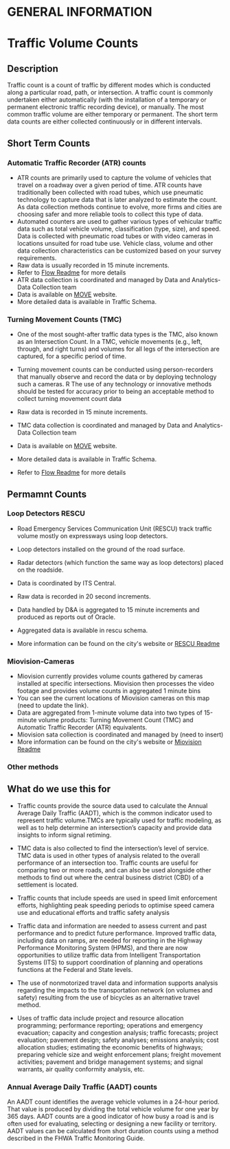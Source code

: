 


# **GENERAL INFORMATION**




# **Traffic Volume Counts**



## **Description**
 Traffic count is a count of traffic by different modes which is conducted along a particular road, path, or intersection. A traffic count is commonly undertaken either automatically (with the installation of a temporary or permanent electronic traffic recording device), or manually. The most common traffic volume are either temporary  or permanent. The short term data counts are either collected continuously or in different intervals.
 
 ## **Short Term Counts**

### **Automatic Traffic Recorder (ATR) counts**

- ATR counts are primarily used to capture the volume of vehicles that travel on a roadway over a given period of time. ATR counts have traditionally been collected with road tubes, which use pneumatic technology to capture data that is later analyzed to estimate the count. As data collection methods continue to evolve, more firms and cities are choosing safer and more reliable tools to collect this type of data.
- Automated counters are used to gather various types of vehicular traffic data such as total vehicle volume, classification (type, size), and speed. Data is collected with pneumatic road tubes or with video cameras in locations unsuited for road tube use. Vehicle class, volume and other data collection characteristics can be customized based on your survey requirements.
- Raw data is usually recorded in 15 minute increments.
- Refer to [Flow Readme](https://github.com/CityofToronto/bdit_data-sources/blob/master/volumes/README.md) for more details 
- ATR  data collection is coordinated and managed by Data and Analytics- Data Collection team
- Data is available on [MOVE](https://move.intra.prod-toronto.ca/view/) website.
- More detailed data is available in Traffic Schema.

### **Turning Movement Counts (TMC)**
- One of the most sought-after traffic data types is the TMC, also known as an Intersection Count. In a TMC, vehicle movements (e.g., left, through, and right turns) and volumes for all legs of the intersection are captured, for a specific period of time.

- Turning movement counts can be conducted using person-recorders that manually observe and record the data or by deploying technology such a cameras. R
The use of any technology or innovative methods should be tested for accuracy prior to being an acceptable
method to collect turning movement count data

- Raw data is recorded in 15 minute increments.
- TMC data collection is coordinated and managed by Data and Analytics- Data Collection team
- Data is available on [MOVE](https://move.intra.prod-toronto.ca/view/) website.
- More detailed data is available in Traffic Schema.
- Refer to [Flow Readme](https://github.com/CityofToronto/bdit_data-sources/blob/master/volumes/README.md) for more details  

 ## **Permamnt  Counts**

### **Loop Detectors RESCU**
- Road Emergency Services Communication Unit (RESCU) track traffic volume mostly on expressways using loop detectors. 

- Loop detectors installed on the ground of the road surface.
- Radar detectors (which function the same way as loop detectors) placed on the roadside. 
- Data is coordinated by ITS Central.
- Raw data is recorded in 20 second increments. 
- Data handled by D&A is aggregated to 15 minute increments and produced as reports out of Oracle. 
- Aggregated data is available in rescu schema.
- More information can be found on the city's website or [RESCU Readme](https://github.com/CityofToronto/bdit_data-sources/blob/master/volumes/rescu/README.md)



### **Miovision-Cameras**
- Miovision currently provides volume counts gathered by cameras installed at specific intersections. Miovision then processes the video footage and provides volume counts in aggregated 1 minute bins
- You can see the current locations of Miovision cameras on this map (need to update the link).
- Data are aggregated from 1-minute volume data into two types of 15-minute volume products: Turning Movement Count (TMC) and Automatic Traffic Recorder (ATR) equivalents. 
- Miovision sata collection is coordinated and managed by (need to insert)
- More information can be found on the city's website or [Miovision Readme](https://github.com/CityofToronto/bdit_data-sources/blob/master/volumes/miovision/README.md)

### **Other methods**

## **What do we use this for**
- Traffic counts provide the source data used to calculate the Annual Average Daily Traffic (AADT), which is the common indicator used to represent traffic volume.TMCs are typically used for traffic modeling, as well as to help determine an intersection’s capacity and provide data insights to inform signal retiming. 

- TMC data is also collected to find the intersection’s level of service. TMC data is used in other types of analysis related to the overall performance of an intersection too. Traffic counts are useful for comparing two or more roads, and can also be used alongside other methods to find out where the central business district (CBD) of a settlement is located.
-  Traffic counts that include speeds are used in speed limit enforcement efforts, highlighting peak speeding periods to optimise speed camera use and educational efforts and traffic safety analysis

- Traffic data and information are needed to assess current and past performance and to predict future performance. Improved traffic data, including data on ramps, are needed for reporting in the Highway Performance Monitoring System (HPMS), and there are now opportunities to utilize traffic data from Intelligent Transportation Systems (ITS) to support coordination of planning and operations functions at the Federal and State levels. 

- The use of nonmotorized travel data and information supports analysis regarding the impacts to the transportation network (on volumes and safety) resulting from the use of bicycles as an alternative travel method.
- Uses of traffic data include project and resource allocation programming; performance reporting; operations and emergency evacuation; capacity and congestion analysis; traffic forecasts; project evaluation; pavement design; safety analyses; emissions analysis; cost allocation studies; estimating the economic benefits of highways; preparing vehicle size and weight enforcement plans; freight movement activities; pavement and bridge management systems; and signal warrants, air quality conformity analysis, etc.

### **Annual Average Daily Traffic (AADT) counts**
An AADT count identifies the average vehicle volumes in a 24-hour period. That value is produced by dividing the total vehicle volume for one year by 365 days. AADT counts are a good indicator of how busy a road is and is often used for evaluating, selecting or designing a new facility or territory. AADT values can be calculated from short duration counts using a method described in the FHWA Traffic Monitoring Guide.

